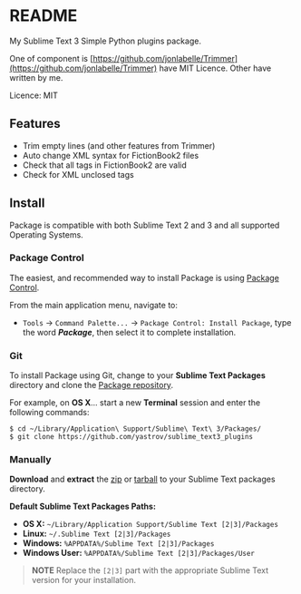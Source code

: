 # README #

My Sublime Text 3 Simple Python plugins package.

One of component is [https://github.com/jonlabelle/Trimmer](https://github.com/jonlabelle/Trimmer) have MIT Licence. Other have written by me.

Licence: MIT

## Features
-  Trim empty lines (and other features from Trimmer)
-  Auto change XML syntax for FictionBook2 files
-  Check that all tags in FictionBook2 are valid
-  Check for XML unclosed tags

## Install

Package is compatible with both Sublime Text 2 and 3 and all supported Operating Systems.

### Package Control

The easiest, and recommended way to install Package is using [Package Control](https://packagecontrol.io).

From the main application menu, navigate to:

- `Tools` -> `Command Palette...` -> `Package Control: Install Package`, type
  the word ***Package***, then select it to complete installation.

### Git

To install Package using Git, change to your **Sublime Text Packages** directory
and clone the [Package repository](https://github.com/yastrov/sublime_text3_plugins).

For example, on **OS X**... start a new **Terminal** session and enter the following
commands:

```shell
$ cd ~/Library/Application\ Support/Sublime\ Text\ 3/Packages/
$ git clone https://github.com/yastrov/sublime_text3_plugins
```

### Manually

**Download** and **extract** the [zip](https://github.com/yastrov/sublime_text3_plugins/zipball/master)
or [tarball](https://github.com/yastrov/sublime_text3_plugins/tarball/master) to your
Sublime Text packages directory.

**Default Sublime Text Packages Paths:**

* **OS X:** `~/Library/Application Support/Sublime Text [2|3]/Packages`
* **Linux:** `~/.Sublime Text [2|3]/Packages`
* **Windows:** `%APPDATA%/Sublime Text [2|3]/Packages`
* **Windows User:** `%APPDATA%/Sublime Text [2|3]/Packages/User`

> **NOTE** Replace the `[2|3]` part with the appropriate Sublime Text
> version for your installation.